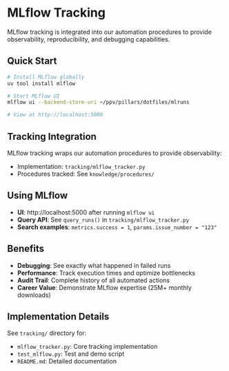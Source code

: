 # MLflow Tracking

MLflow tracking is integrated into our automation procedures to provide observability, reproducibility, and debugging capabilities.

## Quick Start

```bash
# Install MLflow globally
uv tool install mlflow

# Start MLflow UI
mlflow ui --backend-store-uri ~/ppv/pillars/dotfiles/mlruns

# View at http://localhost:5000
```

## Tracking Integration

MLflow tracking wraps our automation procedures to provide observability:
- Implementation: `tracking/mlflow_tracker.py`
- Procedures tracked: See `knowledge/procedures/`

## Using MLflow

- **UI**: http://localhost:5000 after running `mlflow ui`
- **Query API**: See `query_runs()` in `tracking/mlflow_tracker.py`
- **Search examples**: `metrics.success = 1`, `params.issue_number = "123"`

## Benefits

- **Debugging**: See exactly what happened in failed runs
- **Performance**: Track execution times and optimize bottlenecks
- **Audit Trail**: Complete history of all automated actions
- **Career Value**: Demonstrate MLflow expertise (25M+ monthly downloads)

## Implementation Details

See `tracking/` directory for:
- `mlflow_tracker.py`: Core tracking implementation
- `test_mlflow.py`: Test and demo script
- `README.md`: Detailed documentation